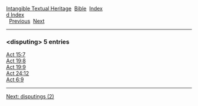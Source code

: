 [Intangible Textual Heritage](../../index)  [Bible](../index) 
[Index](index)   
[d Index](_d_)  
  [Previous](c03253)  [Next](c03255) 

------------------------------------------------------------------------

### &lt;disputing&gt; 5 entries

[Act 15:7](../kjv/act015.htm#007)  
[Act 19:8](../kjv/act019.htm#008)  
[Act 19:9](../kjv/act019.htm#009)  
[Act 24:12](../kjv/act024.htm#012)  
[Act 6:9](../kjv/act006.htm#009)  

------------------------------------------------------------------------

[Next: disputings (2)](c03255)
